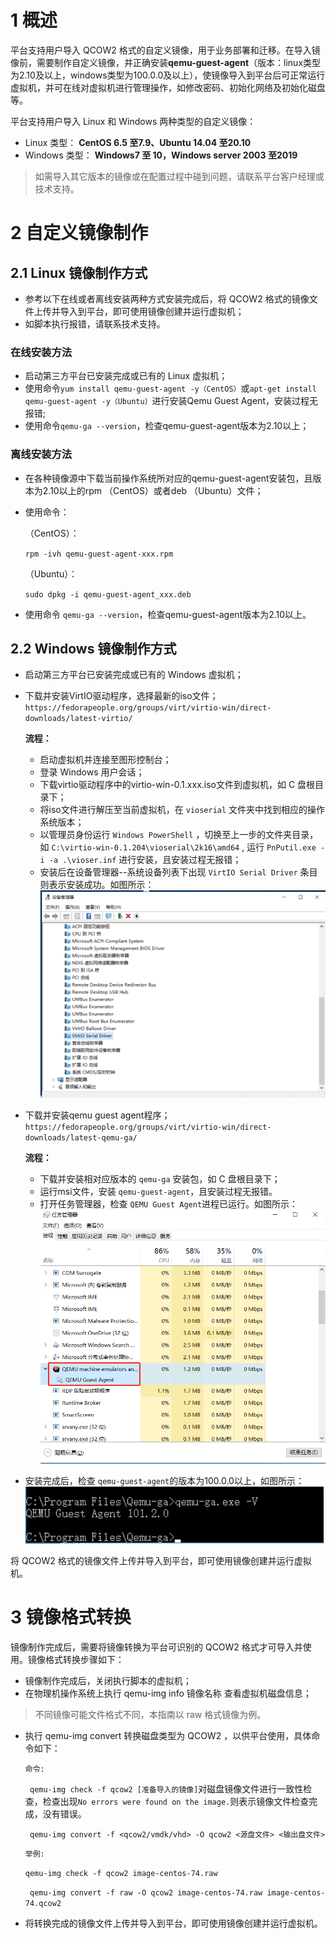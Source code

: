 # 1 概述
平台支持用户导入 QCOW2 格式的自定义镜像，用于业务部署和迁移。在导入镜像前，需要制作自定义镜像，并正确安装**qemu-guest-agent**（版本：linux类型为2.10及以上，windows类型为100.0.0及以上），使镜像导入到平台后可正常运行虚拟机，并可在线对虚拟机进行管理操作，如修改密码、初始化网络及初始化磁盘等。

平台支持用户导入 Linux 和 Windows 两种类型的自定义镜像：

* Linux 类型： **CentOS 6.5 至7.9、Ubuntu 14.04 至20.10**
* Windows 类型： **Windows7 至 10，Windows server 2003 至2019**

>如需导入其它版本的镜像或在配置过程中碰到问题，请联系平台客户经理或技术支持。

# 2 自定义镜像制作
## 2.1 Linux 镜像制作方式
* 参考以下在线或者离线安装两种方式安装完成后，将 QCOW2 格式的镜像文件上传并导入到平台，即可使用镜像创建并运行虚拟机；
* 如脚本执行报错，请联系技术支持。
### 在线安装方法
* 启动第三方平台已安装完成或已有的 Linux 虚拟机；
* 使用命令`yum install qemu-guest-agent -y（CentOS）`或`apt-get install qemu-guest-agent -y（Ubuntu）`进行安装Qemu Guest Agent，安装过程无报错;
* 使用命令`qemu-ga --version`，检查qemu-guest-agent版本为2.10以上；

### 离线安装方法

* 在各种镜像源中下载当前操作系统所对应的qemu-guest-agent安装包，且版本为2.10以上的rpm （CentOS）或者deb （Ubuntu）文件；
* 使用命令：

    （CentOS）：

    `rpm -ivh qemu-guest-agent-xxx.rpm`

    （Ubuntu）：

    `sudo dpkg -i qemu-guest-agent_xxx.deb`

* 使用命令 `qemu-ga --version`，检查qemu-guest-agent版本为2.10以上。


## 2.2 Windows 镜像制作方式
* 启动第三方平台已安装完成或已有的 Windows 虚拟机；
* 下载并安装VirtIO驱动程序，选择最新的iso文件；
`https://fedorapeople.org/groups/virt/virtio-win/direct-downloads/latest-virtio/`

    **流程：**

    * 启动虚拟机并连接至图形控制台；
    *  登录 Windows 用户会话；
    *  下载virtio驱动程序中的virtio-win-0.1.xxx.iso文件到虚拟机，如 C 盘根目录下；
    *  将iso文件进行解压至当前虚拟机，在 `vioserial` 文件夹中找到相应的操作系统版本；
    *  以管理员身份运行 `Windows PowerShell` ，切换至上一步的文件夹目录， 如
    `C:\virtio-win-0.1.204\vioserial\2k16\amd64` , 运行 `PnPutil.exe -i -a .\vioser.inf` 进行安装，且安装过程无报错；
    *  安装后在设备管理器--系统设备列表下出现 `VirtIO Serial Driver` 条目则表示安装成功。如图所示：
       ![virtio](../images/customimage/virtio.png)
    
*  下载并安装qemu guest agent程序；
    `https://fedorapeople.org/groups/virt/virtio-win/direct-downloads/latest-qemu-ga/`

     **流程：**
    * 下载并安装相对应版本的 `qemu-ga` 安装包，如 C 盘根目录下；
    * 运行msi文件，安装 `qemu-guest-agent`，且安装过程无报错。
    * 打开任务管理器，检查 `QEMU Guest Agent`进程已运行。如图所示：
    ![virtio](../images/customimage/qga.png)

* 安装完成后，检查 `qemu-guest-agent`的版本为100.0.0以上，如图所示：
 ![win-qga-version](../images/customimage/win-qga-version.png)
 
 将 QCOW2 格式的镜像文件上传并导入到平台，即可使用镜像创建并运行虚拟机。

# 3 镜像格式转换
镜像制作完成后，需要将镜像转换为平台可识别的 QCOW2 格式才可导入并使用。镜像格式转换步骤如下：
* 镜像制作完成后，关闭执行脚本的虚拟机；
* 在物理机操作系统上执行 qemu-img info 镜像名称 查看虚拟机磁盘信息；
>不同镜像可能文件格式不同，本指南以 raw 格式镜像为例。
* 执行 qemu-img convert 转换磁盘类型为 QCOW2 ，以供平台使用，具体命令如下：

    `命令:`
    
    ` qemu-img check -f qcow2 [准备导入的镜像]`对磁盘镜像文件进行一致性检查，检查出现`No errors were found on the image.`则表示镜像文件检查完成，没有错误。

    ` qemu-img convert -f <qcow2/vmdk/vhd> -O qcow2 <源盘文件> <输出盘文件>`

    `举例:`

    `qemu-img check -f qcow2 image-centos-74.raw`

     ` qemu-img convert -f raw -O qcow2 image-centos-74.raw image-centos-74.qcow2`

* 将转换完成的镜像文件上传并导入到平台，即可使用镜像创建并运行虚拟机。
